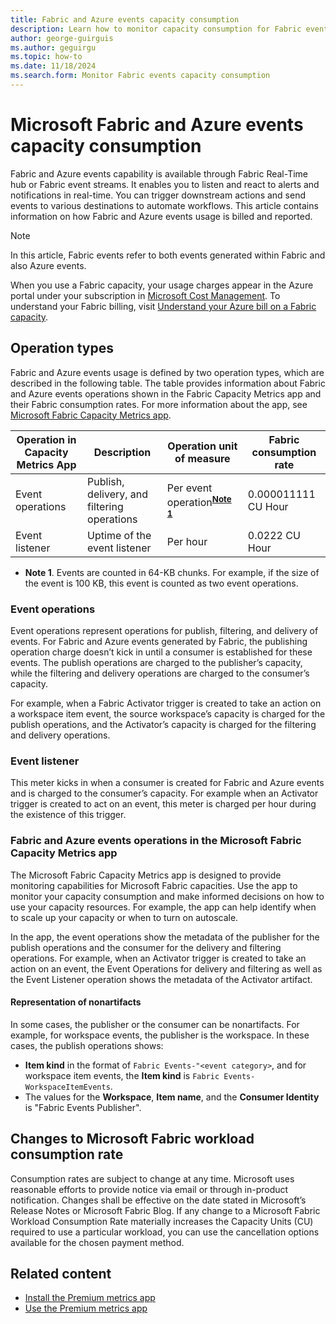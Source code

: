 ```yaml
---
title: Fabric and Azure events capacity consumption
description: Learn how to monitor capacity consumption for Fabric events.
author: george-guirguis
ms.author: geguirgu
ms.topic: how-to 
ms.date: 11/18/2024
ms.search.form: Monitor Fabric events capacity consumption
---
```


# Microsoft Fabric and Azure events capacity consumption

Fabric and Azure events capability is available through Fabric Real-Time hub or Fabric event streams. It enables you to listen and react to alerts and notifications in real-time. You can trigger downstream actions and send events to various destinations to automate workflows. This article contains information on how Fabric and Azure events usage is billed and reported. 

> [!NOTE]
> In this article, Fabric events refer to both events generated within Fabric and also Azure events. 

When you use a Fabric capacity, your usage charges appear in the Azure portal under your subscription in [Microsoft Cost Management](/azure/cost-management-billing/cost-management-billing-overview). To understand your Fabric billing, visit [Understand your Azure bill on a Fabric capacity](../enterprise/azure-billing.md).


## Operation types
Fabric and Azure events usage is defined by two operation types, which are described in the following table. The table provides information about Fabric and Azure events operations shown in the Fabric Capacity Metrics app and their Fabric consumption rates. For more information about the app, see [Microsoft Fabric Capacity Metrics app](../enterprise/metrics-app.md).
 

| Operation in Capacity Metrics App | Description | Operation unit of measure | Fabric consumption rate |
| --------------------------------- | ----------- | ------------------------- | ----------------------- |
| Event operations | Publish, delivery, and filtering operations | Per event operation<sup>**[Note 1](#Note-1)**</sup> | 0.000011111 CU Hour |
| Event listener | Uptime of the event listener | Per hour | 0.0222 CU Hour |

* <a id="Note-1"></a>**Note 1**. Events are counted in 64-KB chunks. For example, if the size of the event is 100 KB, this event is counted as two event operations.

### Event operations

Event operations represent operations for publish, filtering, and delivery of events. For Fabric and Azure events generated by Fabric, the publishing operation charge doesn’t kick in until a consumer is established for these events. The publish operations are charged to the publisher’s capacity, while the filtering and delivery operations are charged to the consumer’s capacity.
 
For example, when a Fabric Activator trigger is created to take an action on a workspace item event, the source workspace’s capacity is charged for the publish operations, and the Activator’s capacity is charged for the filtering and delivery operations. 


### Event listener 
This meter kicks in when a consumer is created for Fabric and Azure events and is charged to the consumer’s capacity. For example when an Activator trigger is created to act on an event, this meter is charged per hour during the existence of this trigger.

### Fabric and Azure events operations in the Microsoft Fabric Capacity Metrics app

The Microsoft Fabric Capacity Metrics app is designed to provide monitoring capabilities for Microsoft Fabric capacities. Use the app to monitor your capacity consumption and make informed decisions on how to use your capacity resources. For example, the app can help identify when to scale up your capacity or when to turn on autoscale.

In the app, the event operations show the metadata of the publisher for the publish operations and the consumer for the delivery and filtering operations. For example, when an Activator trigger is created to take an action on an event, the Event Operations for delivery and filtering as well as the Event Listener operation shows the metadata of the Activator artifact.

#### Representation of nonartifacts
In some cases, the publisher or the consumer can be nonartifacts. For example, for workspace events, the publisher is the workspace. In these cases, the publish operations shows:
-  **Item kind** in the format of `Fabric Events-"<event category>`, and for workspace item events, the **Item kind** is `Fabric Events-WorkspaceItemEvents`.
-  The values for the **Workspace**, **Item name**, and the **Consumer Identity** is "Fabric Events Publisher".


## Changes to Microsoft Fabric workload consumption rate 
Consumption rates are subject to change at any time. Microsoft uses reasonable efforts to provide notice via email or through in-product notification. Changes shall be effective on the date stated in Microsoft’s Release Notes or Microsoft Fabric Blog. If any change to a Microsoft Fabric Workload Consumption Rate materially increases the Capacity Units (CU) required to use a particular workload, you can use the cancellation options available for the chosen payment method. 

## Related content 

- [Install the Premium metrics app](/power-bi/enterprise/service-premium-install-app)
- [Use the Premium metrics app](/power-bi/enterprise/service-premium-metrics-app)
